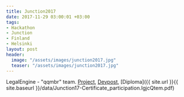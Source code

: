 ```yaml
---
title: Junction2017
date: 2017-11-29 03:00:01 +03:00
tags:
- Hackathon
- Junction
- Finland
- Helsinki
layout: post
header:
  image: "/assets/images/junction2017.jpg"
  teaser: "/assets/images/junction2017.jpg"
---
```


LegalEngine - "qqmbr" team. [Project](https://github.com/akarazeev/LegalTech), [Devpost](https://devpost.com/software/legalengine), [Diploma]({{ site.url }}{{ site.baseurl }}/data/Junction17-Certificate_participation.IgjcQtem.pdf)
